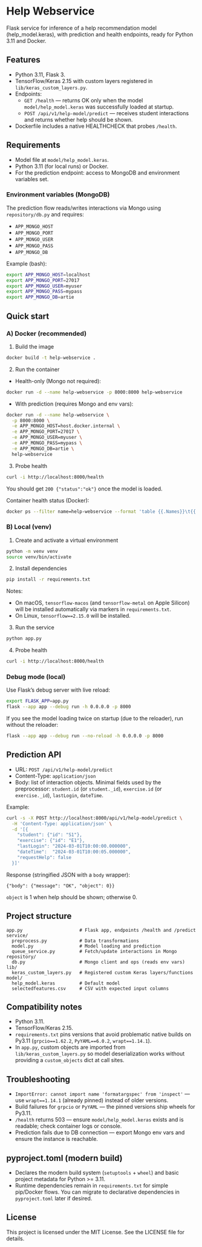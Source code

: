 # Help Webservice

Flask service for inference of a help recommendation model (help_model.keras), with prediction and health endpoints, ready for Python 3.11 and Docker.

## Features
- Python 3.11, Flask 3.
- TensorFlow/Keras 2.15 with custom layers registered in `lib/keras_custom_layers.py`.
- Endpoints:
  - `GET /health` — returns OK only when the model `model/help_model.keras` was successfully loaded at startup.
  - `POST /api/v1/help-model/predict` — receives student interactions and returns whether help should be shown.
- Dockerfile includes a native HEALTHCHECK that probes `/health`.

## Requirements
- Model file at `model/help_model.keras`.
- Python 3.11 (for local runs) or Docker.
- For the prediction endpoint: access to MongoDB and environment variables set.

### Environment variables (MongoDB)
The prediction flow reads/writes interactions via Mongo using `repository/db.py` and requires:
- `APP_MONGO_HOST`
- `APP_MONGO_PORT`
- `APP_MONGO_USER`
- `APP_MONGO_PASS`
- `APP_MONGO_DB`

Example (bash):
```bash
export APP_MONGO_HOST=localhost
export APP_MONGO_PORT=27017
export APP_MONGO_USER=myuser
export APP_MONGO_PASS=mypass
export APP_MONGO_DB=artie
```

## Quick start

### A) Docker (recommended)
1) Build the image
```bash
docker build -t help-webservice .
```
2) Run the container
- Health-only (Mongo not required):
```bash
docker run -d --name help-webservice -p 8000:8000 help-webservice
```
- With prediction (requires Mongo and env vars):
```bash
docker run -d --name help-webservice \
  -p 8000:8000 \
  -e APP_MONGO_HOST=host.docker.internal \
  -e APP_MONGO_PORT=27017 \
  -e APP_MONGO_USER=myuser \
  -e APP_MONGO_PASS=mypass \
  -e APP_MONGO_DB=artie \
  help-webservice
```
3) Probe health
```bash
curl -i http://localhost:8000/health
```
You should get `200 {"status":"ok"}` once the model is loaded.

Container health status (Docker):
```bash
docker ps --filter name=help-webservice --format 'table {{.Names}}\t{{.Status}}\t{{.Ports}}'
```

### B) Local (venv)
1) Create and activate a virtual environment
```bash
python -m venv venv
source venv/bin/activate
```
2) Install dependencies
```bash
pip install -r requirements.txt
```
Notes:
- On macOS, `tensorflow-macos` (and `tensorflow-metal` on Apple Silicon) will be installed automatically via markers in `requirements.txt`.
- On Linux, `tensorflow==2.15.0` will be installed.

3) Run the service
```bash
python app.py
```
4) Probe health
```bash
curl -i http://localhost:8000/health
```

### Debug mode (local)
Use Flask’s debug server with live reload:
```bash
export FLASK_APP=app.py
flask --app app --debug run -h 0.0.0.0 -p 8000
```
If you see the model loading twice on startup (due to the reloader), run without the reloader:
```bash
flask --app app --debug run --no-reload -h 0.0.0.0 -p 8000
```

## Prediction API
- URL: `POST /api/v1/help-model/predict`
- Content-Type: `application/json`
- Body: list of interaction objects. Minimal fields used by the preprocessor: `student.id` (or `student._id`), `exercise.id` (or `exercise._id`), `lastLogin`, `dateTime`.

Example:
```bash
curl -s -X POST http://localhost:8000/api/v1/help-model/predict \
  -H 'Content-Type: application/json' \
  -d '[{
    "student": {"id": "S1"},
    "exercise": {"id": "E1"},
    "lastLogin": "2024-03-01T10:00:00.000000",
    "dateTime":  "2024-03-01T10:00:05.000000",
    "requestHelp": false
  }]'
```
Response (stringified JSON with a `body` wrapper):
```
{"body": {"message": "OK", "object": 0}}
```
`object` is 1 when help should be shown; otherwise 0.

## Project structure
```
app.py                     # Flask app, endpoints /health and /predict
service/
  preprocess.py            # Data transformations
  model.py                 # Model loading and prediction
  queue_service.py         # Fetch/update interactions in Mongo
repository/
  db.py                    # Mongo client and ops (reads env vars)
lib/
  keras_custom_layers.py   # Registered custom Keras layers/functions
model/
  help_model.keras         # Default model
  selectedfeatures.csv     # CSV with expected input columns
```

## Compatibility notes
- Python 3.11.
- TensorFlow/Keras 2.15.
- `requirements.txt` pins versions that avoid problematic native builds on Py3.11 (`grpcio==1.62.2`, `PyYAML==6.0.2`, `wrapt==1.14.1`).
- In `app.py`, custom objects are imported from `lib/keras_custom_layers.py` so model deserialization works without providing a `custom_objects` dict at call sites.

## Troubleshooting
- `ImportError: cannot import name 'formatargspec' from 'inspect'` — use `wrapt==1.14.1` (already pinned) instead of older versions.
- Build failures for `grpcio` or `PyYAML` — the pinned versions ship wheels for Py3.11.
- `/health` returns 503 — ensure `model/help_model.keras` exists and is readable; check container logs or console.
- Prediction fails due to DB connection — export Mongo env vars and ensure the instance is reachable.

## pyproject.toml (modern build)
- Declares the modern build system (`setuptools` + `wheel`) and basic project metadata for Python >= 3.11.
- Runtime dependencies remain in `requirements.txt` for simple pip/Docker flows. You can migrate to declarative dependencies in `pyproject.toml` later if desired.

## License
This project is licensed under the MIT License. See the LICENSE file for details.

